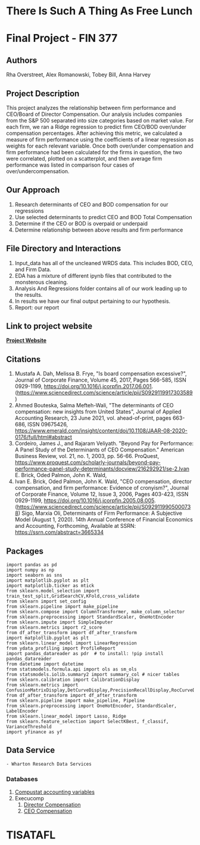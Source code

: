 # There Is Such A Thing As Free Lunch
# Final Project - FIN 377
## Authors
Rha Overstreet, Alex Romanowski, Tobey Bill, Anna Harvey

## Project Description
This project analyzes the relationship between firm performance and CEO/Board of Director Compensation. Our analysis includes companies from the S&P 500 separated into size categories based on market value. For each firm, we ran a Ridge regression to predict firm CEO/BOD over/under compensation percentages. After achieving this metric, we calculated a measure of firm performance using the coefficients of a linear regression as weights for each relevant variable. Once both over/under compensation and firm performance had been calculated for the firms in question, the two were correlated, plotted on a scatterplot, and then average firm performance was listed in comparison four cases of over/undercompensation.  

## Our Approach
1. Research determinants of CEO and BOD compensation for our regressions
2. Use selected determinants to predict CEO and BOD Total Compensation
3. Determine if the CEO or BOD is overpaid or underpaid
4. Determine relationship between above results and firm performance

## File Directory and Interactions
1. Input_data has all of the uncleaned WRDS data. This includes BOD, CEO, and Firm Data. 
2. EDA has a mixture of different ipynb files that contributed to the monsterous cleaning. 
3. Analysis And Regressions folder contains all of our work leading up to the results. 
4. In results we have our final output pertaining to our hypothesis. 
5. Report: our report

## Link to project website
__**[Project Website](https://tobeybill.github.io/TISATAFL/)**__

## Citations
1.  Mustafa A. Dah, Melissa B. Frye, "Is board compensation excessive?", Journal of Corporate Finance, Volume 45, 2017, Pages 566-585, ISSN 0929-1199, https://doi.org/10.1016/j.jcorpfin.2017.06.001.
	(https://www.sciencedirect.com/science/article/pii/S0929119917303589)
2.  Ahmed Bouteska, Salma Mefteh-Wali, "The determinants of CEO compensation: new insights from United States", Journal of Applied Accounting Research, 23 June 2021, vol. ahead-of-print, pages 663-686, ISSN 09675426, https://www.emerald.com/insight/content/doi/10.1108/JAAR-08-2020-0176/full/html#abstract
3.  Cordeiro, James J., and Rajaram Veliyath. "Beyond Pay for Performance: A Panel Study of the Determinants of CEO Compensation." American Business Review, vol. 21, no. 1, 2003, pp. 56-66. ProQuest, https://www.proquest.com/scholarly-journals/beyond-pay-performance-panel-study-determinants/docview/216292921/se-2.Ivan E. Brick, Oded Palmon, John K. Wald,
4.  Ivan E. Brick, Oded Palmon, John K. Wald, "CEO compensation, director compensation, and firm performance: Evidence of cronyism?", Journal of Corporate Finance, Volume 12, Issue 3, 2006, Pages 403-423, ISSN 0929-1199, https://doi.org/10.1016/j.jcorpfin.2005.08.005. (https://www.sciencedirect.com/science/article/pii/S0929119905000738) 
Sigo, Marxia Oli, Determinants of Firm Performance: A Subjective Model (August 1, 2020). 14th Annual Conference of Financial Economics and Accounting, Forthcoming, Available at SSRN:  https://ssrn.com/abstract=3665334


## Packages
```
import pandas as pd
import numpy as np
import seaborn as sns
import matplotlib.pyplot as plt
import matplotlib.ticker as mtick
from sklearn.model_selection import train_test_split,GridSearchCV,KFold,cross_validate
from sklearn import set_config
from sklearn.pipeline import make_pipeline 
from sklearn.compose import ColumnTransformer, make_column_selector
from sklearn.preprocessing import StandardScaler, OneHotEncoder
from sklearn.impute import SimpleImputer
from sklearn.metrics import r2_score
from df_after_transform import df_after_transform
import matplotlib.pyplot as plt
from sklearn.linear_model import LinearRegression
from ydata_profiling import ProfileReport
import pandas_datareader as pdr  # to install: !pip install pandas_datareader
from datetime import datetime
from statsmodels.formula.api import ols as sm_ols
from statsmodels.iolib.summary2 import summary_col # nicer tables
from sklearn.calibration import CalibrationDisplay
from sklearn.metrics import ConfusionMatrixDisplay,DetCurveDisplay,PrecisionRecallDisplay,RocCurveDisplay,classification_report,r2_score
from df_after_transform import df_after_transform
from sklearn.pipeline import make_pipeline, Pipeline
from sklearn.preprocessing import OneHotEncoder, StandardScaler, LabelEncoder
from sklearn.linear_model import Lasso, Ridge
from sklearn.feature_selection import SelectKBest, f_classif, VarianceThreshold
import yfinance as yf
```
## Data Service
    - Wharton Research Data Services
### Databases
1. [Compustat accounting variables](https://wrds-www.wharton.upenn.edu/pages/get-data/compustat-capital-iq-standard-poors/compustat/north-america-daily/fundamentals-annual/)
1. Execucomp
	1. [Director Compensation](https://wrds-www.wharton.upenn.edu/pages/get-data/compustat-capital-iq-standard-poors/compustat/execucomp/director-compensation/)
	1. [CEO Compensation](https://wrds-www.wharton.upenn.edu/pages/get-data/compustat-capital-iq-standard-poors/compustat/execucomp/annual-compensation/)



# TISATAFL
